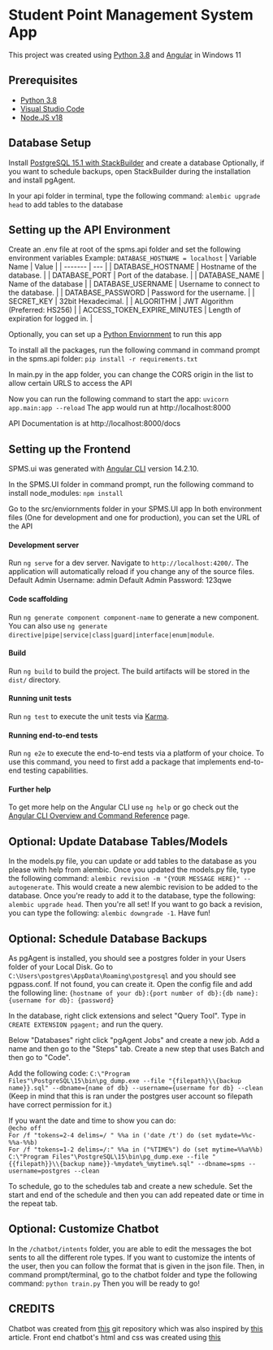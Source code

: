 # Student Point Management System App

This project was created using [Python 3.8](https://docs.python.org/3.8/) and [Angular](https://angular.io/) in Windows 11

## Prerequisites

- [Python 3.8](https://www.python.org/downloads/)
- [Visual Studio Code](https://code.visualstudio.com/download)
- [Node.JS v18](https://nodejs.org/en/download/)

## Database Setup

Install [PostgreSQL 15.1 with StackBuilder](https://www.enterprisedb.com/downloads/postgres-postgresql-downloads) and create a database
Optionally, if you want to schedule backups, open StackBuilder during the installation and install pgAgent.

In your api folder in terminal, type the following command: `alembic upgrade head` to add tables to the database

## Setting up the API Environment
Create an .env file at root of the spms.api folder and set the following environment variables
Example:
`DATABASE_HOSTNAME = localhost`
| Variable Name | Value  |
| ------- | --- |
| DATABASE_HOSTNAME | Hostname of the database. |
| DATABASE_PORT | Port of the database. |
| DATABASE_NAME | Name of the database |
| DATABASE_USERNAME | Username to connect to the database. |
| DATABASE_PASSWORD | Password for the username. |
| SECRET_KEY | 32bit Hexadecimal. |
| ALGORITHM | JWT Algorithm (Preferred: HS256) |
| ACCESS_TOKEN_EXPIRE_MINUTES | Length of expiration for logged in. |

Optionally, you can set up a [Python Enviornment](https://packaging.python.org/en/latest/guides/installing-using-pip-and-virtual-environments/) to run this app

To install all the packages, run the following command in command prompt in the spms.api folder:
`pip install -r requirements.txt`

In main.py in the app folder, you can change the CORS origin in the list to allow certain URLS to access the API

Now you can run the following command to start the app:
`uvicorn app.main:app --reload`
The app would run at http://localhost:8000

API Documentation is at http://localhost:8000/docs

## Setting up the Frontend
SPMS.ui was generated with [Angular CLI](https://github.com/angular/angular-cli) version 14.2.10.

In the SPMS.UI folder in command prompt, run the following command to install node_modules:
`npm install`

Go to the src/enviornments folder in your SPMS.UI app
In both environment files (One for development and one for production), you can set the URL of the API

#### Development server

Run `ng serve` for a dev server. Navigate to `http://localhost:4200/`. The application will automatically reload if you change any of the source files.
Default Admin Username: admin
Default Admin Password: 123qwe

#### Code scaffolding

Run `ng generate component component-name` to generate a new component. You can also use `ng generate directive|pipe|service|class|guard|interface|enum|module`.

#### Build

Run `ng build` to build the project. The build artifacts will be stored in the `dist/` directory.

#### Running unit tests

Run `ng test` to execute the unit tests via [Karma](https://karma-runner.github.io).

#### Running end-to-end tests

Run `ng e2e` to execute the end-to-end tests via a platform of your choice. To use this command, you need to first add a package that implements end-to-end testing capabilities.

#### Further help

To get more help on the Angular CLI use `ng help` or go check out the [Angular CLI Overview and Command Reference](https://angular.io/cli) page.

## Optional: Update Database Tables/Models
In the models.py file, you can update or add tables to the database as you please with help from alembic. Once you updated the models.py file, type the following command: `alembic revision -m "{YOUR MESSAGE HERE}" --autogenerate`. This would create a new alembic revision to be added to the database. Once you're ready to add it to the database, type the following: `alembic upgrade head`. Then you're all set! If you want to go back a revision, you can type the following: `alembic downgrade -1`. Have fun!


## Optional: Schedule Database Backups
As pgAgent is installed, you should see a postgres folder in your Users folder of your Local Disk.
Go to `C:\Users\postgres\AppData\Roaming\postgresql` and you should see pgpass.conf. If not found, you can create it.
Open the config file and add the following line: 
`{hostname of your db}:{port number of db}:{db name}:{username for db}: {password}`

In the database, right click extensions and select "Query Tool".
Type in `CREATE EXTENSION pgagent;` and run the query.

Below "Databases" right click "pgAgent Jobs" and create a new job.
Add a name and then go to the "Steps" tab.
Create a new step that uses Batch and then go to "Code".

Add the following code:
`C:\"Program Files"\PostgreSQL\15\bin\pg_dump.exe --file "{filepath}\\{backup name}}.sql" --dbname={name of db} --username={username for db} --clean`
(Keep in mind that this is ran under the postgres user account so filepath have correct permission for it.)

If you want the date and time to show you can do:\
`@echo off`\
`For /f "tokens=2-4 delims=/ " %%a in ('date /t') do (set mydate=%%c-%%a-%%b)`\
`For /f "tokens=1-2 delims=/:" %%a in ("%TIME%") do (set mytime=%%a%%b)`\
`C:\"Program Files"\PostgreSQL\15\bin\pg_dump.exe --file "{{filepath}}\\{backup name}}-%mydate%_%mytime%.sql" --dbname=spms --username=postgres --clean`

To schedule, go to the schedules tab and create a new schedule.
Set the start and end of the schedule and then you can add repeated date or time in the repeat tab.

## Optional: Customize Chatbot
In the `/chatbot/intents` folder, you are able to edit the messages the bot sents to all the different role types. If you want to customize the intents of the user, then you can follow the format that is given in the json file. Then, in command prompt/terminal, go to the chatbot folder and type the following command:
`python train.py`
Then you will be ready to go!

## CREDITS

Chatbot was created from [this](https://github.com/patrickloeber/chatbot-deployment) git repository which was also inspired by [this](https://chatbotsmagazine.com/contextual-chat-bots-with-tensorflow-4391749d0077) article. Front end chatbot's html and css was created using [this](https://github.com/hitchcliff/front-end-chatjs)
